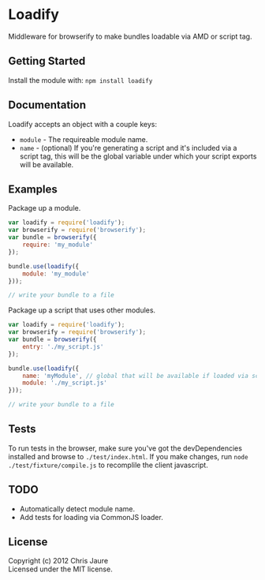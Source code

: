 # Loadify

Middleware for browserify to make bundles loadable via AMD or script tag.


## Getting Started

Install the module with: `npm install loadify`


## Documentation

Loadify accepts an object with a couple keys:

- `module` - The requireable module name.
- `name` - (optional) If you're generating a script and it's included via a script tag, this will be the global variable under which your script exports will be available.


## Examples

Package up a module.

```javascript
var loadify = require('loadify');
var browserify = require('browserify');
var bundle = browserify({
	require: 'my_module'
});

bundle.use(loadify({
	module: 'my_module'
}));

// write your bundle to a file
```

Package up a script that uses other modules.

```javascript
var loadify = require('loadify');
var browserify = require('browserify');
var bundle = browserify({
	entry: './my_script.js'
});

bundle.use(loadify({
	name: 'myModule', // global that will be available if loaded via script tag
	module: './my_script.js'
}));

// write your bundle to a file
```

## Tests

To run tests in the browser, make sure you've got the devDependencies installed and browse to `./test/index.html`. If you make changes, run `node ./test/fixture/compile.js` to recomplile the client javascript.


## TODO

- Automatically detect module name.
- Add tests for loading via CommonJS loader.

## License

Copyright (c) 2012 Chris Jaure  
Licensed under the MIT license.
